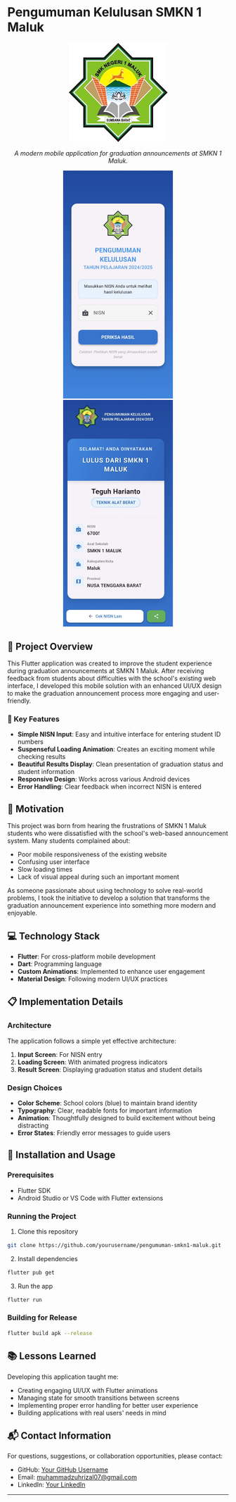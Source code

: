# Pengumuman Kelulusan SMKN 1 Maluk

<div align="center">

![App Logo](assets/logo_sekolah.png)

*A modern mobile application for graduation announcements at SMKN 1 Maluk.*

  <p float="left">
    <img src="assets/inputs_page.jpg" alt="Input Screen" width="250" hspace="10" />
    <img src="assets/results_page.jpg" alt="Results Screen" width="250" hspace="10" />
  </p>

</div>

## 📱 Project Overview

This Flutter application was created to improve the student experience during graduation announcements at SMKN 1 Maluk. After receiving feedback from students about difficulties with the school's existing web interface, I developed this mobile solution with an enhanced UI/UX design to make the graduation announcement process more engaging and user-friendly.

### 🌟 Key Features

- **Simple NISN Input**: Easy and intuitive interface for entering student ID numbers
- **Suspenseful Loading Animation**: Creates an exciting moment while checking results
- **Beautiful Results Display**: Clean presentation of graduation status and student information
- **Responsive Design**: Works across various Android devices
- **Error Handling**: Clear feedback when incorrect NISN is entered

## 🚀 Motivation

This project was born from hearing the frustrations of SMKN 1 Maluk students who were dissatisfied with the school's web-based announcement system. Many students complained about:

- Poor mobile responsiveness of the existing website
- Confusing user interface
- Slow loading times
- Lack of visual appeal during such an important moment

As someone passionate about using technology to solve real-world problems, I took the initiative to develop a solution that transforms the graduation announcement experience into something more modern and enjoyable.

## 💻 Technology Stack

- **Flutter**: For cross-platform mobile development
- **Dart**: Programming language
- **Custom Animations**: Implemented to enhance user engagement
- **Material Design**: Following modern UI/UX practices

## 📋 Implementation Details

### Architecture

The application follows a simple yet effective architecture:

1. **Input Screen**: For NISN entry
2. **Loading Screen**: With animated progress indicators
3. **Result Screen**: Displaying graduation status and student details

### Design Choices

- **Color Scheme**: School colors (blue) to maintain brand identity
- **Typography**: Clear, readable fonts for important information
- **Animation**: Thoughtfully designed to build excitement without being distracting
- **Error States**: Friendly error messages to guide users

## 🔧 Installation and Usage

### Prerequisites

- Flutter SDK
- Android Studio or VS Code with Flutter extensions

### Running the Project

1. Clone this repository
```bash
git clone https://github.com/yourusername/pengumuman-smkn1-maluk.git
```

2. Install dependencies
```bash
flutter pub get
```

3. Run the app
```bash
flutter run
```

### Building for Release

```bash
flutter build apk --release
```

## 📚 Lessons Learned

Developing this application taught me:

- Creating engaging UI/UX with Flutter animations
- Managing state for smooth transitions between screens
- Implementing proper error handling for better user experience
- Building applications with real users' needs in mind

## 📬 Contact Information

For questions, suggestions, or collaboration opportunities, please contact:

- GitHub: [Your GitHub Username](https://github.com/ForcesR2N)
- Email: muhammadzuhrizal07@gmail.com
- LinkedIn: [Your LinkedIn](https://www.linkedin.com/in/muhammad-zuhrizal/)

---
